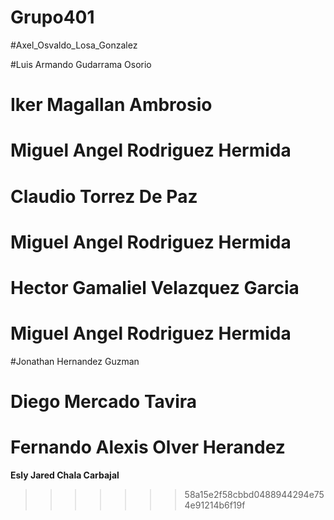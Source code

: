 # Grupo401

#Axel_Osvaldo_Losa_Gonzalez

#Luis Armando Gudarrama Osorio

# Iker Magallan Ambrosio

# Miguel Angel Rodriguez Hermida

# Claudio Torrez De Paz

# Miguel Angel Rodriguez Hermida

# Hector Gamaliel Velazquez Garcia

# Miguel Angel Rodriguez Hermida

#Jonathan Hernandez Guzman

# Diego Mercado Tavira

# Fernando Alexis Olver Herandez
**Esly Jared Chala Carbajal**
>>>>>>> 58a15e2f58cbbd0488944294e754e91214b6f19f
